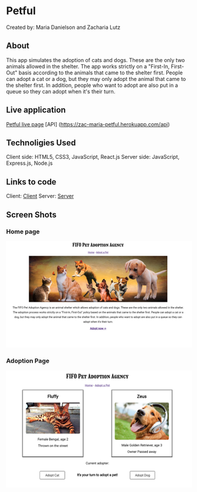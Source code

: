# Petful 
Created by: Maria Danielson and Zacharia Lutz

## About
This app simulates the adoption of cats and dogs. These are the only two animals allowed in the shelter. The app works strictly on a "First-In, First-Out" basis according to the animals that came to the shelter first. People can adopt a cat or a dog, but they may only adopt the animal that came to the shelter first. In addition, people who want to adopt are also put in a queue so they can adopt when it's their turn.

## Live application
[Petful live page](https://zac-maria-petful.now.sh)
[API] (https://zac-maria-petful.herokuapp.com/api)

## Technoligies Used
Client side: HTML5, CSS3, JavaScript, React.js
Server side: JavaScript, Express.js, Node.js

## Links to code 
Client: [Client](https://github.com/thinkful-ei-heron/Zac-Maria_Petful_Client.git)
Server: [Server](https://github.com/thinkful-ei-heron/zac-maria-petful-server2.git)

## Screen Shots
### Home page 
![Main page](./images/main.png)

### Adoption Page
![Adoption](./images/adopt.png)


